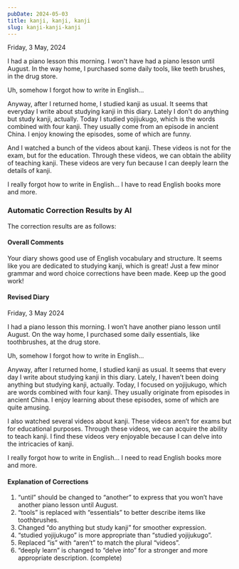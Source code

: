 ```yaml
---
pubDate: 2024-05-03
title: kanji, kanji, kanji
slug: kanji-kanji-kanji
---
```


Friday, 3 May, 2024

I had a piano lesson this morning. I won't have had a piano lesson until August. In the way home, I purchased some daily tools, like teeth brushes, in the drug store.

Uh, somehow I forgot how to write in English...

Anyway, after I returned home, I studied kanji as usual. It seems that everyday I write about studying kanji in this diary. Lately I don't do anything but study kanji, actually. Today I studied yojijukugo, which is the words combined with four kanji. They usually come from an episode in ancient China. I enjoy knowing the episodes, some of which are funny.

And I watched a bunch of the videos about kanji. These videos is not for the exam, but for the education. Through these videos, we can obtain the ability of teaching kanji. These videos are very fun because I can deeply learn the details of kanji.

I really forgot how to write in English... I have to read English books more and more.

### Automatic Correction Results by AI
The correction results are as follows:

#### Overall Comments
Your diary shows good use of English vocabulary and structure. It seems like you are dedicated to studying kanji, which is great! Just a few minor grammar and word choice corrections have been made. Keep up the good work!

#### Revised Diary
Friday, 3 May 2024

I had a piano lesson this morning. I won’t have another piano lesson until August. On the way home, I purchased some daily essentials, like toothbrushes, at the drug store.

Uh, somehow I forgot how to write in English…

Anyway, after I returned home, I studied kanji as usual. It seems that every day I write about studying kanji in this diary. Lately, I haven’t been doing anything but studying kanji, actually. Today, I focused on yojijukugo, which are words combined with four kanji. They usually originate from episodes in ancient China. I enjoy learning about these episodes, some of which are quite amusing.

I also watched several videos about kanji. These videos aren’t for exams but for educational purposes. Through these videos, we can acquire the ability to teach kanji. I find these videos very enjoyable because I can delve into the intricacies of kanji.

I really forgot how to write in English… I need to read English books more and more.

#### Explanation of Corrections
1. “until” should be changed to “another” to express that you won’t have another piano lesson until August.
2. “tools” is replaced with “essentials” to better describe items like toothbrushes.
3. Changed “do anything but study kanji” for smoother expression.
4. “studied yojijukugo” is more appropriate than “studied yojijukugo”.
5. Replaced “is” with “aren’t” to match the plural “videos”.
6. “deeply learn” is changed to “delve into” for a stronger and more appropriate description. (complete)